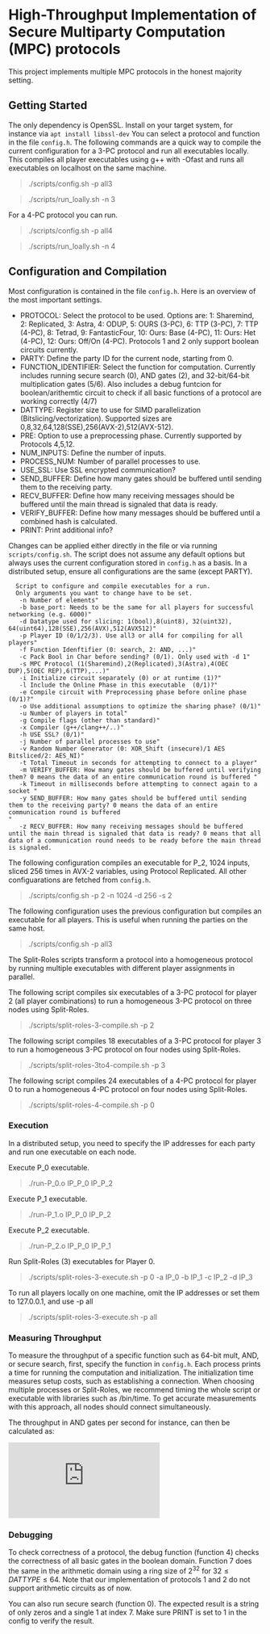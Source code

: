 # High-Throughput Implementation of Secure Multiparty Computation (MPC) protocols

This project implements multiple MPC protocols in the honest majority setting.

## Getting Started

The only dependency is OpenSSL. Install on your target system, for instance via ```apt install libssl-dev```
You can select a protocol and function in the file `config.h`.
The following commands are a quick way to compile the current configuration for a 3-PC protocol and run all executables locally. This compiles all player executables using g++ with -Ofast and runs all executables on localhost on the same machine.
> ./scripts/config.sh -p all3

> ./scripts/run_loally.sh -n 3

For a 4-PC protocol you can run.

> ./scripts/config.sh -p all4

> ./scripts/run_loally.sh -n 4

## Configuration and Compilation

Most configuration is contained in the file `config.h`. Here is an overview of the most important settings.

- PROTOCOL: Select the protocol to be used. Options are: 1: Sharemind, 2: Replicated, 3: Astra, 4: ODUP, 5: OURS (3-PC), 6: TTP (3-PC), 7: TTP (4-PC), 8: Tetrad, 9: FantasticFour, 10: Ours: Base (4-PC), 11: Ours: Het (4-PC), 12: Ours: Off/On (4-PC). Protocols 1 and 2 only support boolean circuits currently.
- PARTY: Define the party ID for the current node, starting from 0. 
- FUNCTION_IDENTIFIER: Select the function for computation. Currently includes running secure search (0), AND gates (2), and 32-bit/64-bit multiplication gates (5/6). Also includes a debug funtcion for boolean/arithemtic circuit to check if all basic functions of a protocol are working correctly (4/7)
- DATTYPE: Register size to use for SIMD parallelization (Bitslicing/vectorization). Supported sizes are 0,8,32,64,128(SSE),256(AVX-2),512(AVX-512).
- PRE: Option to use a preprocessing phase. Currently supported by Protocols 4,5,12.
- NUM_INPUTS: Define the number of inputs.
- PROCESS_NUM: Number of parallel processes to use.
- USE_SSL: Use SSL encrypted communication? 
- SEND_BUFFER: Define how many gates should be buffered until sending them to the receiving party. 
- RECV_BUFFER: Define how many receiving messages should be buffered until the main thread is signaled that data is ready.
- VERIFY_BUFFER: Define how many messages should be buffered until a combined hash is calculated. 
- PRINT: Print additional info?

Changes can be applied either directly in the file or via running ```scripts/config.sh```. The script does not assume any default options but always uses the current configuration stored in `config.h` as a basis. In a distributed setup, ensure all configurations are the same (except PARTY).

```
  Script to configure and compile executables for a run.
  Only arguments you want to change have to be set.
   -n Number of elements"
   -b base_port: Needs to be the same for all players for successful networking (e.g. 6000)"
   -d Datatype used for slicing: 1(bool),8(uint8), 32(uint32), 64(uint64),128(SSE),256(AVX),512(AVX512)"
   -p Player ID (0/1/2/3). Use all3 or all4 for compiling for all players"
   -f Function Idenftifier (0: search, 2: AND, ...)"
   -c Pack Bool in Char before sending? (0/1). Only used with -d 1"
   -s MPC Protocol (1(Sharemind),2(Replicated),3(Astra),4(OEC DUP),5(OEC REP),6(TTP),...)"
   -i Initialize circuit separately (0) or at runtime (1)?"
   -l Include the Online Phase in this executable  (0/1)?"
   -e Compile circuit with Preprocessing phase before online phase  (0/1)?"
   -o Use additional assumptions to optimize the sharing phase? (0/1)"
   -u Number of players in total"
   -g Compile flags (other than standard)"
   -x Compiler (g++/clang++/..)"
   -h USE SSL? (0/1)"
   -j Number of parallel processes to use"
   -v Random Number Generator (0: XOR_Shift (insecure)/1 AES Bitsliced/2: AES_NI)"
   -t Total Timeout in seconds for attempting to connect to a player"
   -m VERIFY_BUFFER: How many gates should be buffered until verifying them? 0 means the data of an entire communication round is buffered "
   -k Timeout in milliseconds before attempting to connect again to a socket "
   -y SEND_BUFFER: How many gates should be buffered until sending them to the receiving party? 0 means the data of an entire communication round is buffered
"
   -z RECV_BUFFER: How many receiving messages should be buffered until the main thread is signaled that data is ready? 0 means that all data of a communication round needs to be ready before the main thread is signaled.
```

The following configuration compiles an executable for P_2, 1024 inputs, sliced 256 times in AVX-2 variables, using Protocol Replicated. All other configuarations are fetched from `config.h`.
> ./scripts/config.sh -p 2 -n 1024 -d 256 -s 2 

The following configuration uses the previous configuration but compiles an executable for all players. This is useful when running the parties on the same host.
> ./scripts/config.sh -p all3

The Split-Roles scripts transform a protocol into a homogeneous protocol by running multiple executables with different player assignments in parallel.

The following script compiles six executables of a 3-PC protocol for player 2 (all player combinations) to run a homogeneous 3-PC protocol on three nodes using Split-Roles.
> ./scripts/split-roles-3-compile.sh -p 2

The following script compiles 18 executables of a 3-PC protocol for player 3 to run a homogeneous 3-PC protocol on four nodes using Split-Roles.
> ./scripts/split-roles-3to4-compile.sh -p 3

The following script compiles 24 executables of a 4-PC protocol for player 0 to run a homogeneous 4-PC protocol on four nodes using Split-Roles.
> ./scripts/split-roles-4-compile.sh -p 0


### Execution

In a distributed setup, you need to specify the IP addresses for each party and run one executable on each node.

Execute P_0 executable.
> ./run-P_0.o IP_P_0 IP_P_2

Execute P_1 executable.
> ./run-P_1.o IP_P_0 IP_P_2

Execute P_2 executable.
> ./run-P_2.o IP_P_0 IP_P_1


Run Split-Roles (3) executables for Player 0.
> ./scripts/split-roles-3-execute.sh -p 0 -a IP_0 -b IP_1 -c IP_2 -d IP_3

To run all players locally on one machine, omit the IP addresses or set them to 127.0.0.1, and use -p all
> ./scripts/split-roles-3-execute.sh -p all


### Measuring Throughput

To measure the throughput of a specific function such as 64-bit mult, AND, or secure search, first, specify the function in `config.h`. Each process prints a time for running the computation and initialization. The initialization time measures setup costs, such as establishing a connection. When choosing multiple processes or Split-Roles, we recommend timing the whole script or executable with libraries such as /bin/time. To get accurate measurements with this approach, all nodes should connect simultaneously.

The throughput in AND gates per second for instance, can then be calculated as:

![equation](https://latex.codecogs.com/gif.latex?%5Cfrac%7B%5Ctext%7BNUM%5C_INPUTS%7D%20%5Ctimes%20%5Ctext%7BDATATYPE%7D%20%5Ctimes%20%5Ctext%7BPROCESS%5C_NUM%7D%20%5Ctimes%20%5Ctext%7BSplit%5C_Roles%5C_Multiplier%7D%7D%7B%5Ctext%7BTotal%20time%20measured%7D%7D)



### Debugging

To check correctness of a protocol, the debug function (function 4) checks the correctness of all basic gates in the boolean domain. Function 7 does the same in the arithmetic domain using a ring size of $2^{32}$ for $32 \le DATTYPE \le 64$. Note that our implementation of protocols 1 and 2 do not support arithmetic circuits as of now.  

You can also run secure search (function 0). The expected result is a string of only zeros and a single 1 at index 7. Make sure PRINT is set to 1 in the config to verify the result.
